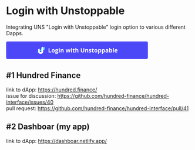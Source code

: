 # Login with Unstoppable
Integrating UNS "Login with Unstoppable" login option to various different Dapps.  

![alt text](https://github.com/0xfuje/login-with-unstoppable/blob/main/assets/login-with-unstoppable-button.png "Unstoppable Domains Login Button")  

## #1 Hundred Finance
link to dApp: https://hundred.finance/  
issue for discussion: https://github.com/hundred-finance/hundred-interface/issues/40  
pull request: https://github.com/hundred-finance/hundred-interface/pull/41

## #2 Dashboar (my app)
link to dApp: https://dashboar.netlify.app/  

